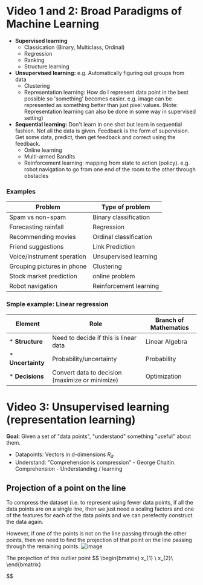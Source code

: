 # Video 1 and 2: Broad Paradigms of Machine Learning

* __Supervised learning__
  * Classication (Binary, Multiclass, Ordinal)
  * Regression
  * Ranking
  * Structure learning
* __Unsupervised learning:__ e.g. Automatically figuring out groups from data
  * Clustering
  * Representation learning: How do I represent data point in the best possible so 'something' becomes easier. e.g. image can be represented as something better than just pixel values. (Note: Representation learning can also be done in some way in supervised setting)
* __Sequential learning:__ Don't learn in one shot but learn in sequential fashion. Not all the data is given. Feedback is the form of supervision. Get some data, predict, then get feedback and correct using the feedback.
  * Online learning
  * Multi-armed Bandits
  * Reinforcement learning: mapping from state to action (policy). e.g. robot navigation to go from one end of the room to the other through obstacles

### Examples
    
|__Problem__|__Type of problem__|
|-------------------------|-----------------|
| Spam vs non-spam | Binary classification |
| Forecasting rainfall | Regression |
| Recommending movies | Ordinal classification |
| Friend suggestions | Link Prediction |
| Voice/instrument speration | Unsupervised learning |
| Grouping pictures in phone | Clustering |
| Stock market prediction | online problem |
| Robot navigation | Reinforcement learning |

### Smple example: Linear regression
 
 |__Element__|__Role__|__Branch of Mathematics__|
 |-------------|----------|---------------------------|
 | * __Structure__ | Need to decide if this is linear data | Linear Algebra |
 | * __Uncertainty__ | Probability/uncertainty | Probability |
 | * __Decisions__ | Convert data to decision (maximize or minimize) | Optimization |

# Video 3: Unsupervised learning (representation learning)

__Goal:__ Given a set of "data points", "understand" something "useful" about them.

* Datapoints: Vectors in d-dimensions $R_{d}$
* Understand: "Comprehension is compression" - George Chaitin.\
Comprehension - Understanding / learning

## Projection of a point on the line
To compress the dataset (i.e. to represent using fewer data points, if all the data points are on a single line, then we just need a scaling factors and one of the features for each of the data points and we can perefectly construct the data again.

However, if one of the points is not on the line passing through the other points, then we need to find the projection of that point on the line passing through the remaining points.
![image](https://github.com/user-attachments/assets/5ecc78f0-3439-4c9c-82ff-dc1eae671bee)

The projection of this outlier point 
$$
\begin{bmatrix} 
x_{1} \\ 
x_{2}\\ 
\end{bmatrix}

$$

